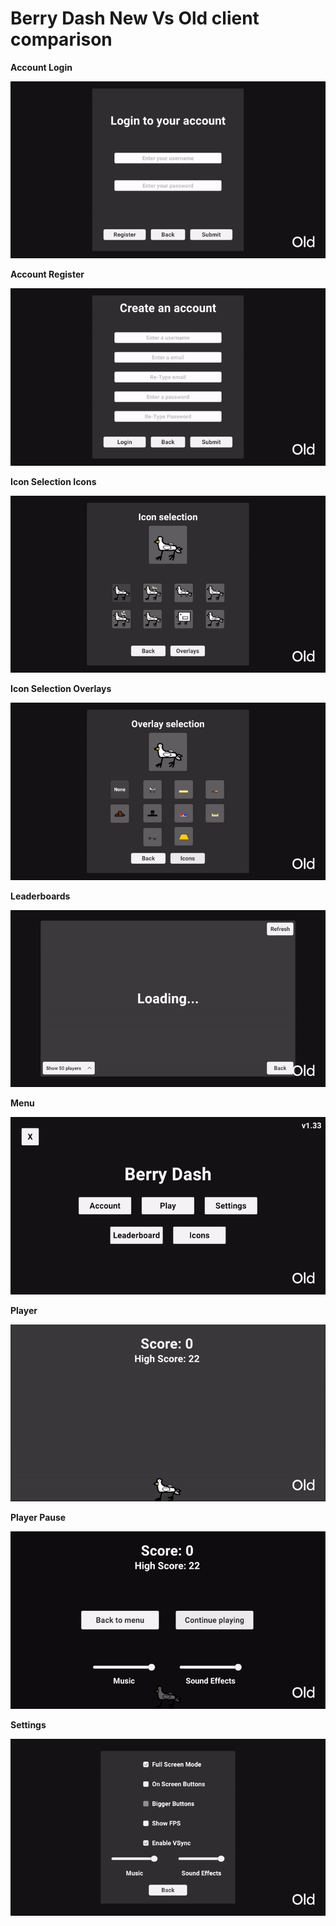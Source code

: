 # Berry Dash New Vs Old client comparison

**Account Login**

![Account_Login](Account_Login.gif)

**Account Register**

![Account_Register](Account_Register.gif)

**Icon Selection Icons**

![IconSelection_Icons](IconSelection_Icons.gif)

**Icon Selection Overlays**

![IconSelection_Overlays](IconSelection_Overlays.gif)

**Leaderboards**

![Leaderboards](Leaderboards.gif)

**Menu**

![Menu](Menu.gif)

**Player**

![Player](Player.gif)

**Player Pause**

![Player_Pause](Player_Pause.gif)

**Settings**

![Settings](Settings.gif)
